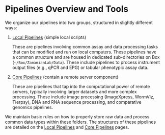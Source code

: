 # Pipelines Overview and Tools

We organize our pipelines into two groups, structured in slightly different ways:

1. [Local Pipelines](pipelines_local.md) (simple local scripts)

    These are pipelines involving common assay and data processing tasks that can be modified and run on local computers. These pipelines have a common structure and are housed in dedicated sub-directories on Box (``~/Box/ZamanianLab/Data``). These include pipelines to process instrument output files (e.g., qPCR and EPG) or tabular phenotypic assay data.

2. [Core Pipelines](pipelines_server.md) (contain a remote server component)

    These are pipelines that tap into the computational power of remote servers, typically involving larger datasets and more complex processing. These include image processing (ImageXpress, WormViz, Tierpsy), DNA and RNA sequence processing, and comparative genomics pipelines.

We maintain basic rules on how to properly store raw data and process common data types within these folders. The structures of these pipelines are detailed on the [Local Pipelines](pipelines_local.md) and [Core Pipelines](pipelines_server.md) pages.
